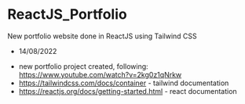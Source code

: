 # ReactJS_Portfolio
New portfolio website done in ReactJS using Tailwind CSS

- 14/08/2022
* new portfolio project created, following: https://www.youtube.com/watch?v=2kg0z1qNrkw 
* https://tailwindcss.com/docs/container - tailwind documentation
* https://reactjs.org/docs/getting-started.html - react documentation
